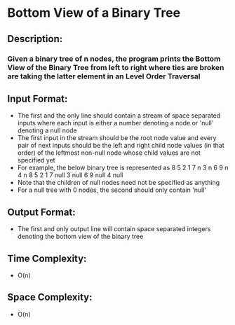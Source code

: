 # Bottom View of a Binary Tree
## Description:
### Given a binary tree of n nodes, the program prints the Bottom View of the Binary Tree from left to right where ties are broken are taking the latter element in an Level Order Traversal
## Input Format:
* The first and the only line should contain a stream of space separated inputs where each input is either a number denoting a node or 'null' denoting a null node
* The first input in the stream should be the root node value and every pair of next inputs should be the left and right child node values (in that order) of the leftmost non-null node whose child values are not specified yet
* For example, the below binary tree is represented as
                                                      8
                                              5               2
                                          1       7       n       3
                                        n   6   9   n           4   n
8 5 2 1 7 null 3 null 6 9 null 4 null
* Note that the children of null nodes need not be specified as anything
* For a null tree with 0 nodes, the second should only contain 'null'
## Output Format:
* The first and only output line will contain space separated integers denoting the bottom view of the binary tree
## Time Complexity: 
* O(n)
## Space Complexity: 
* O(n)